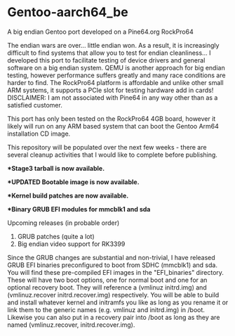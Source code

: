 # Gentoo-aarch64_be
A big endian Gentoo port developed on a Pine64.org RockPro64

The endian wars are over... little endian won. As a result, it is increasingly difficult to find systems that allow you to test for endian cleanliness...
I developed this port to facilitate testing of device drivers and general software on a big endian system. QEMU is another approach for big endian testing, however performance suffers greatly and many race conditions are harder to find. The RockPro64 platform is affordable and unlike other small ARM systems, it supports a PCIe slot for testing hardware add in cards! DISCLAIMER: I am not associated with Pine64 in any way other than as a satisfied customer.

This port has only been tested on the RockPro64 4GB board, however it likely will run on any ARM based system that can boot the Gentoo Arm64 installation CD image.

This repository will be populated over the next few weeks - there are several cleanup activities that I would like to complete before publishing.

<b>*Stage3 tarball is now available.
  
*UPDATED Bootable image is now available.
  
*Kernel build patches are now available.

*Binary GRUB EFI modules for mmcblk1 and sda
</b>

Upcoming releases (in probable order)

 
  1) GRUB patches (quite a lot)
  4) Big endian video support for RK3399

Since the GRUB changes are substantial and non-trivial, I have released GRUB EFI binaries preconfigured to boot from SDHC (mmcblk1) and sda. You will find these pre-compiled EFI images in the "EFI_binaries" directory. These will have two boot options, one for normal boot and one for an optional recovery boot. They will reference a (vmlinuz initrd.img) and (vmlinuz.recover initrd.recover.img) respectively. You will be able to build and install whatever kernel and initramfs you like as long as you rename it or link them to the generic names (e.g. vmlinuz and initrd.img) in /boot. Likewise you can also put in a recovery pair into /boot as long as they are named (vmlinuz.recover, initrd.recover.img).

